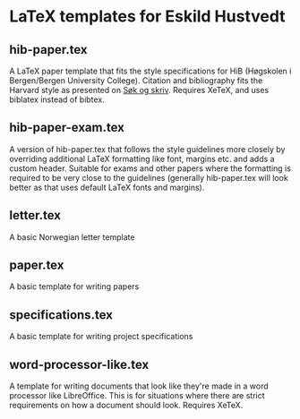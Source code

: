 # LaTeX templates for Eskild Hustvedt

## hib-paper.tex

A LaTeX paper template that fits the style specifications for HiB (Høgskolen i
Bergen/Bergen University College). Citation and bibliography fits the Harvard
style as presented on [Søk og
skriv](http://sokogskriv.no/kildebruk-og-referanser/referansestiler/harvard/).
Requires XeTeX, and uses biblatex instead of bibtex.

## hib-paper-exam.tex

A version of hib-paper.tex that follows the style guidelines more closely by
overriding additional LaTeX formatting like font, margins etc. and adds a
custom header. Suitable for exams and other papers where the formatting is
required to be very close to the guidelines (generally hib-paper.tex will look
better as that uses default LaTeX fonts and margins).

## letter.tex

A basic Norwegian letter template

## paper.tex

A basic template for writing papers

## specifications.tex

A basic template for writing project specifications

## word-processor-like.tex

A template for writing documents that look like they're made in a word
processor like LibreOffice. This is for situations where there are strict
requirements on how a document should look. Requires XeTeX.
